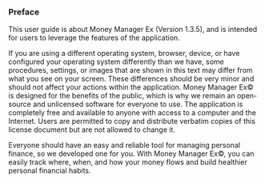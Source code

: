 ### Preface

This user guide is about Money Manager Ex (Version 1.3.5), and is intended for users to leverage the features of the application.

If you are using a different operating system, browser, device, or have configured your operating system differently than we have, some procedures, settings, or images that are shown in this text may differ from what you see on your screen.
These differences should be very minor and should not affect your actions within the application.
Money Manager Ex© is designed for the benefits of the public, which is why we remain an open-source and unlicensed software for everyone to use. 
The application is completely free and available to anyone with access to a computer and the Internet. 
Users are permitted to copy and distribute verbatim copies of this license document but are not allowed to change it.

Everyone should have an easy and reliable tool for managing personal finance, so we developed one for you. With Money Manager Ex©, you can easily track where, when, and how your money flows and build healthier personal financial habits.
